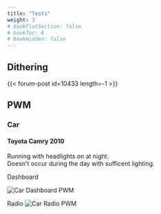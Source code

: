 ```yaml
---
title: "Tests"
weight: 3
# bookFlatSection: false
# bookToc: 6
# bookHidden: false
---
```


## Dithering

{{< forum-post id=10433 length=-1 >}}

## PWM

### Car

#### Toyota Camry 2010

Running with headlights on at night.  
Doesn't occur during the day with sufficent lighting.

Dashboard

![Car Dashboard PWM](https://i.imgur.com/r60k9ZT.gif)

Radio
![Car Radio PWM](https://i.imgur.com/byK71J3.gif)
